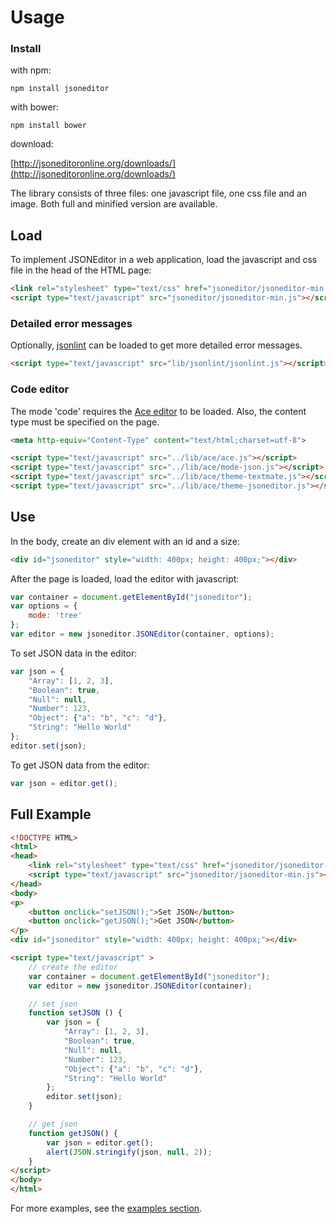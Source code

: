 # Usage

### Install

with npm:

    npm install jsoneditor

with bower:

    npm install bower

download:

[http://jsoneditoronline.org/downloads/](http://jsoneditoronline.org/downloads/)

The library consists of three files: one javascript file, one css file and an
image. Both full and minified version are available.

## Load

To implement JSONEditor in a web application, load the javascript and css file
in the head of the HTML page:

```html
<link rel="stylesheet" type="text/css" href="jsoneditor/jsoneditor-min.css">
<script type="text/javascript" src="jsoneditor/jsoneditor-min.js"></script>
```

### Detailed error messages

Optionally, [jsonlint](https://github.com/zaach/jsonlint) can be loaded to get
more detailed error messages.

```html
<script type="text/javascript" src="lib/jsonlint/jsonlint.js"></script>
```

### Code editor

The mode 'code' requires the [Ace editor](http://ace.ajax.org/) to be loaded.
Also, the content type must be specified on the page.

```html
<meta http-equiv="Content-Type" content="text/html;charset=utf-8">

<script type="text/javascript" src="../lib/ace/ace.js"></script>
<script type="text/javascript" src="../lib/ace/mode-json.js"></script>
<script type="text/javascript" src="../lib/ace/theme-textmate.js"></script>
<script type="text/javascript" src="../lib/ace/theme-jsoneditor.js"></script>
```

## Use

In the body, create an div element with an id and a size:

```html
<div id="jsoneditor" style="width: 400px; height: 400px;"></div>
```

After the page is loaded, load the editor with javascript:

```js
var container = document.getElementById("jsoneditor");
var options = {
    mode: 'tree'
};
var editor = new jsoneditor.JSONEditor(container, options);
```

To set JSON data in the editor:

```js
var json = {
    "Array": [1, 2, 3],
    "Boolean": true,
    "Null": null,
    "Number": 123,
    "Object": {"a": "b", "c": "d"},
    "String": "Hello World"
};
editor.set(json);
```

To get JSON data from the editor:

```js
var json = editor.get();
```


## Full Example

```html
<!DOCTYPE HTML>
<html>
<head>
    <link rel="stylesheet" type="text/css" href="jsoneditor/jsoneditor-min.css">
    <script type="text/javascript" src="jsoneditor/jsoneditor-min.js"></script>
</head>
<body>
<p>
    <button onclick="setJSON();">Set JSON</button>
    <button onclick="getJSON();">Get JSON</button>
</p>
<div id="jsoneditor" style="width: 400px; height: 400px;"></div>

<script type="text/javascript" >
    // create the editor
    var container = document.getElementById("jsoneditor");
    var editor = new jsoneditor.JSONEditor(container);

    // set json
    function setJSON () {
        var json = {
            "Array": [1, 2, 3],
            "Boolean": true,
            "Null": null,
            "Number": 123,
            "Object": {"a": "b", "c": "d"},
            "String": "Hello World"
        };
        editor.set(json);
    }

    // get json
    function getJSON() {
        var json = editor.get();
        alert(JSON.stringify(json, null, 2));
    }
</script>
</body>
</html>
```

For more examples, see the
[examples section](https://github.com/josdejong/jsoneditor/tree/master/examples).
